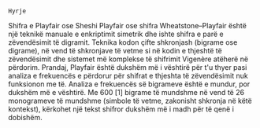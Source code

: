                                                                       Hyrje
 
 Shifra e Playfair ose Sheshi Playfair ose shifra Wheatstone–Playfair është një teknikë manuale e enkriptimit simetrik dhe ishte shifra e parë e zëvendësimit të digramit.
 Teknika kodon çifte shkronjash (bigrame ose digrame), në vend të shkronjave të vetme si në kodin e thjeshtë të zëvendësimit dhe sistemet më komplekse të shifrimit Vigenère atëherë në përdorim. 
 Prandaj, Playfair është dukshëm më i vështirë për t'u thyer pasi analiza e frekuencës e përdorur për shifrat e thjeshta të zëvendësimit nuk funksionon me të.
 Analiza e frekuencës së bigrameve është e mundur, por dukshëm më e vështirë. Me 600 [1] bigrame të mundshme në vend të 26 monogrameve të mundshme (simbole të vetme, 
 zakonisht shkronja në këtë kontekst), kërkohet një tekst shifror dukshëm më i madh për të qenë i dobishëm.
